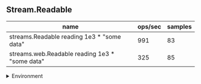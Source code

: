 ## Stream.Readable

|name|ops/sec|samples|
|-|-|-|
|streams.Readable reading 1e3 * "some data"|991|83|
|streams.web.Readable reading 1e3 * "some data"|325|85|


<details>
<summary>Environment</summary>

* __Machine:__ linux x64 | 2 vCPUs | 6.8GB Mem
* __Run:__ Tue Oct 24 2023 17:42:45 GMT+0000 (Coordinated Universal Time)
</details>

<!--
{"environment":{"platform":"linux","arch":"x64","cpus":2,"totalMemory":6.7597503662109375},"benchmarks":[{"name":"streams.Readable reading 1e3 * \"some data\"","opsSec":991.2017503543508,"samples":3},{"name":"streams.web.Readable reading 1e3 * \"some data\"","opsSec":325.0265364846019,"samples":4}]}-->
